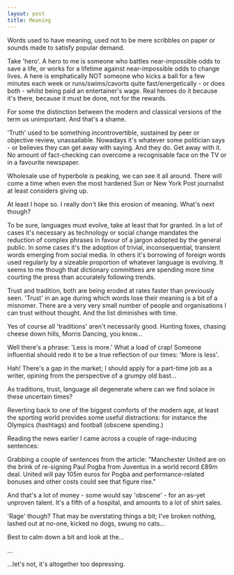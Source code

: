 ```yaml
---
layout: post
title: Meaning
---
```


Words used to have meaning, used not to be mere scribbles on paper or sounds made to satisfy popular demand.

Take 'hero'.  A hero to me is someone who battles near-impossible odds to save a life, or works for a lifetime against near-impossible odds to change lives.  A here is emphatically NOT someone who kicks a ball for a few minutes each week or runs/swims/cavorts quite fast/energetically - or does both - whilst being paid an entertainer's wage.  Real heroes do it because it's there, because it must be done, not for the rewards.

For some the distinction between the modern and classical versions of the term us unimportant.  And that's a shame.

'Truth' used to be something incontrovertible, sustained by peer or objective review, unassailable.  Nowadays it's whatever some politician says - or believes they can get away with saying.  And they do.  Get away with it.  No amount of fact-checking can overcome a recognisable face on the TV or in a favourite newspaper.

Wholesale use of hyperbole is peaking, we can see it all around.  There will come a time when even the most hardened Sun or New York Post journalist at least considers giving up. 

At least I hope so.  I really don't like this erosion of meaning.  What's next though?

To be sure, languages must evolve, take at least that for granted.  In a lot of cases it's necessary as technology or social change mandates the reduction of complex phrases in favour of a jargon adopted by the general public.  In some cases it's the adoption of trivial, inconsequential, transient words emerging from social media.  In others it's borrowing of foreign words used regularly by a sizeable proportion of whatever language is evolving.  It seems to me though that dictionary committees are spending more time courting the press than accurately following trends.

Trust and tradition, both are being eroded at rates faster than previously seen.  'Trust' in an age during which words lose their meaning is a bit of a misnomer.  There are a very very small number of people and organisations I can trust without thought.  And the list diminishes with time.

Yes of course all 'traditions' aren't necessarily good.  Hunting foxes, chasing cheese down hills, Morris Dancing, you know…

Well there's a phrase: 'Less is more.'  What a load of crap!   Someone influential should redo it to be a true reflection of our times: 'More is less'.

Hah!  There's a gap in the market; I should apply for a part-time job as a writer, opining from the perspective of a grumpy old bast…

As traditions, trust, language all degenerate where can we find solace in these uncertain times?

Reverting back to one of the biggest comforts of the modern age, at least the sporting world provides some useful distractions: for instance the Olympics (hashtags) and football (obscene spending.)

Reading the news earlier I came across a couple of rage-inducing sentences:

Grabbing a couple of sentences from the article: "Manchester United are on the brink of re-signing Paul Pogba from Juventus in a world record £89m deal.  United will pay 105m euros for Pogba and performance-related bonuses and other costs could see that figure rise."

And that's a lot of money - some would say 'obscene' - for an as-yet unproven talent.  It's a fifth of a hospital, and amounts to a lot of shirt sales.

'Rage' though?  That may be overstating things a bit; I've broken nothing, lashed out at no-one, kicked no dogs, swung no cats…

Best to calm down a bit and look at the…

…

…let's not, it's altogether too depressing.
